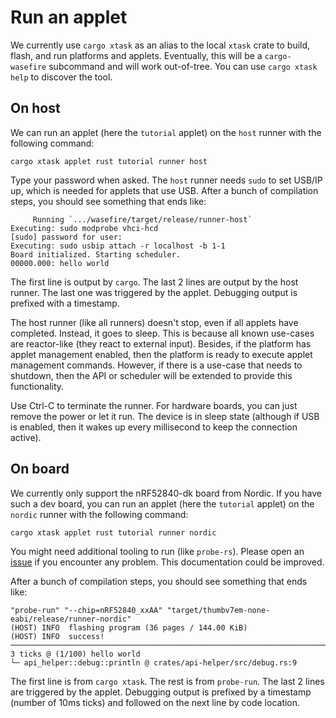 # Run an applet

We currently use `cargo xtask` as an alias to the local `xtask` crate to build,
flash, and run platforms and applets. Eventually, this will be a
`cargo-wasefire` subcommand and will work out-of-tree. You can use `cargo xtask
help` to discover the tool.

## On host

We can run an applet (here the `tutorial` applet) on the `host` runner with the
following command:

```shell
cargo xtask applet rust tutorial runner host
```

Type your password when asked. The `host` runner needs `sudo` to set USB/IP up,
which is needed for applets that use USB. After a bunch of compilation steps,
you should see something that ends like:

```plaintext
     Running `.../wasefire/target/release/runner-host`
Executing: sudo modprobe vhci-hcd
[sudo] password for user:
Executing: sudo usbip attach -r localhost -b 1-1
Board initialized. Starting scheduler.
00000.000: hello world
```

The first line is output by `cargo`. The last 2 lines are output by the host
runner. The last one was triggered by the applet. Debugging output is prefixed
with a timestamp.

The host runner (like all runners) doesn't stop, even if all applets have
completed. Instead, it goes to sleep. This is because all known use-cases are
reactor-like (they react to external input). Besides, if the platform has applet
management enabled, then the platform is ready to execute applet management
commands. However, if there is a use-case that needs to shutdown, then the API
or scheduler will be extended to provide this functionality.

Use Ctrl-C to terminate the runner. For hardware boards, you can just remove the
power or let it run. The device is in sleep state (although if USB is enabled,
then it wakes up every millisecond to keep the connection active).

## On board

We currently only support the nRF52840-dk board from Nordic. If you have such a
dev board, you can run an applet (here the `tutorial` applet) on the `nordic`
runner with the following command:

```shell
cargo xtask applet rust tutorial runner nordic
```

You might need additional tooling to run (like `probe-rs`). Please open an
[issue](https://github.com/google/wasefire/issues/new) if you encounter any
problem. This documentation could be improved.

After a bunch of compilation steps, you should see something that ends like:

```plaintext
"probe-run" "--chip=nRF52840_xxAA" "target/thumbv7em-none-eabi/release/runner-nordic"
(HOST) INFO  flashing program (36 pages / 144.00 KiB)
(HOST) INFO  success!
────────────────────────────────────────────────────────────────────────────────
3 ticks @ (1/100) hello world
└─ api_helper::debug::println @ crates/api-helper/src/debug.rs:9
```

The first line is from `cargo xtask`. The rest is from `probe-run`. The last 2
lines are triggered by the applet. Debugging output is prefixed by a timestamp
(number of 10ms ticks) and followed on the next line by code location.
